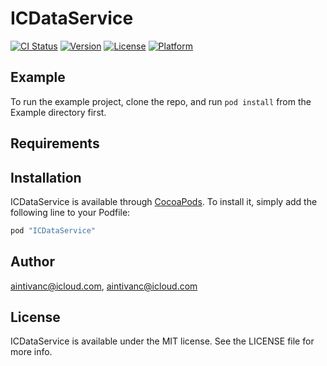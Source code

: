 # ICDataService

[![CI Status](http://img.shields.io/travis/aintivanc@icloud.com/ICDataService.svg?style=flat)](https://travis-ci.org/aintivanc@icloud.com/ICDataService)
[![Version](https://img.shields.io/cocoapods/v/ICDataService.svg?style=flat)](http://cocoapods.org/pods/ICDataService)
[![License](https://img.shields.io/cocoapods/l/ICDataService.svg?style=flat)](http://cocoapods.org/pods/ICDataService)
[![Platform](https://img.shields.io/cocoapods/p/ICDataService.svg?style=flat)](http://cocoapods.org/pods/ICDataService)

## Example

To run the example project, clone the repo, and run `pod install` from the Example directory first.

## Requirements

## Installation

ICDataService is available through [CocoaPods](http://cocoapods.org). To install
it, simply add the following line to your Podfile:

```ruby
pod "ICDataService"
```

## Author

aintivanc@icloud.com, aintivanc@icloud.com

## License

ICDataService is available under the MIT license. See the LICENSE file for more info.
